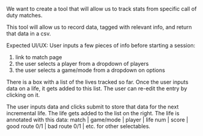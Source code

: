 We want to create a tool that will allow us to track stats from specific call of duty matches. 

This tool will allow us to record data, tagged with relevant info, and return that data in a csv. 

Expected UI/UX:
User inputs a few pieces of info before starting a session:
1. link to match page
2. the user selects a player from a dropdown of players
3. the user selects a game/mode from a dropdown on options


There is a box with a list of the lives tracked so far. Once the user inputs data on a life, it gets added to this list. The user can re-edit the entry by clicking on it. 

The user inputs data and clicks submit to store that data for the next incremental life. The life gets added to the list on the right. The life is annotated with this data:
match | game/mode | player | life num | score | good route 0/1 | bad route 0/1 | etc. for other selectables. 